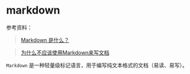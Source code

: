 # markdown

参考资料：

> [Markdown 是什么？](https://mp.weixin.qq.com/s/q6C-XOW9peMPTjFRVHJw4A)

> [为什么不应该使用Markdown来写文档](https://mp.weixin.qq.com/s/IwnLE-rX2wlfCAW8tDSRFg)

`Markdown` 是一种轻量级标记语言，用于编写纯文本格式的文档（易读、易写）。